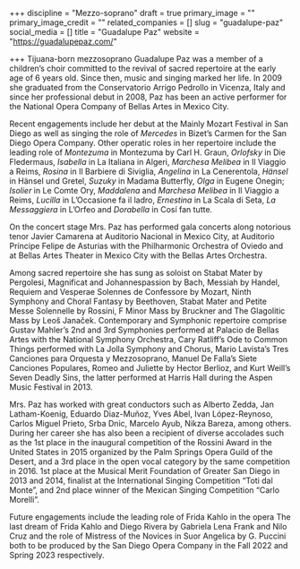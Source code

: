 +++
discipline = "Mezzo-soprano"
draft = true
primary_image = ""
primary_image_credit = ""
related_companies = []
slug = "guadalupe-paz"
social_media = []
title = "Guadalupe Paz"
website = "https://guadalupepaz.com/"

+++
Tijuana-born mezzosoprano Guadalupe Paz was a member of a children’s choir committed to the revival of sacred repertoire at the early age of 6 years old. Since then, music and singing marked her life. In 2009 she graduated from the Conservatorio Arrigo Pedrollo in Vicenza, Italy and since her professional debut in 2008, Paz has been an active performer for the National Opera Company of Bellas Artes in Mexico City.

Recent engagements include her debut at the Mainly Mozart Festival in San Diego as well as singing the role of _Mercedes_ in Bizet’s Carmen for the San Diego Opera Company. Other operatic roles in her repertoire include the leading role of _Montezuma_ in Montezuma by Carl H. Graun, _Orlofsky_ in Die Fledermaus, _Isabella_ in La Italiana in Algeri, _Marchesa Melibea_ in Il Viaggio a Reims, _Rosina_ in Il Barbiere di Siviglia, _Angelina_ in La Cenerentola, _Hänsel_ in Hänsel und Gretel, _Suzuky_ in Madama Butterfly, _Olga_ in Eugene Onegin; _Isolier_ in Le Comte Ory, _Maddalena_ and _Marchesa Melibea_ in Il Viaggio a Reims, _Lucilla_ in L’Occasione fa il ladro, _Ernestina_ in La Scala di Seta, _La Messaggiera_ in L’Orfeo and _Dorabella_ in Cosí fan tutte.

On the concert stage Mrs. Paz has performed gala concerts along notorious tenor Javier Camarena at Auditorio Nacional in Mexico City, at Auditorio Príncipe Felipe de Asturias with the Philharmonic Orchestra of Oviedo and at Bellas Artes Theater in Mexico City with the Bellas Artes Orchestra.

Among sacred repertoire she has sung as soloist on Stabat Mater by Pergolesi, Magnificat and Johannespassion by Bach, Messiah by Handel, Requiem and Vesperae Solennes de Confessore by Mozart, Ninth Symphony and Choral Fantasy by Beethoven, Stabat Mater and Petite Messe Solennelle by Rossini, F Minor Mass by Bruckner and The Glagolitic Mass by Leoš Janaček. Contemporary and Symphonic repertoire comprise Gustav Mahler’s 2nd and 3rd Symphonies performed at Palacio de Bellas Artes with the National Symphony Orchestra, Cary Ratliff’s Ode to Common Things performed with La Jolla Symphony and Chorus, Mario Lavista’s Tres Canciones para Orquesta y Mezzosoprano, Manuel De Falla’s Siete Canciones Populares, Romeo and Juliette by Hector Berlioz, and Kurt Weill’s Seven Deadly Sins, the latter performed at Harris Hall during the Aspen Music Festival in 2013.

Mrs. Paz has worked with great conductors such as Alberto Zedda, Jan Latham-Koenig, Eduardo Diaz-Muñoz, Yves Abel, Ivan López-Reynoso, Carlos Miguel Prieto, Srba Dnic, Marcelo Ayub, Nikza Bareza, among others. During her career she has also been a recipient of diverse accolades such as the 1st place in the inaugural competition of the Rossini Award in the United States in 2015 organized by the Palm Springs Opera Guild of the Desert, and a 3rd place in the open vocal category by the same competition in 2016. 1st place at the Musical Merit Foundation of Greater San Diego in 2013 and 2014, finalist at the International Singing Competition “Toti dal Monte”, and 2nd place winner of the Mexican Singing Competition “Carlo Morelli”.

Future engagements include the leading role of Frida Kahlo in the opera The last dream of Frida Kahlo and Diego Rivera by Gabriela Lena Frank and Nilo Cruz and the role of Mistress of the Novices in Suor Angelica by G. Puccini both to be produced by the San Diego Opera Company in the Fall 2022 and Spring 2023 respectively.